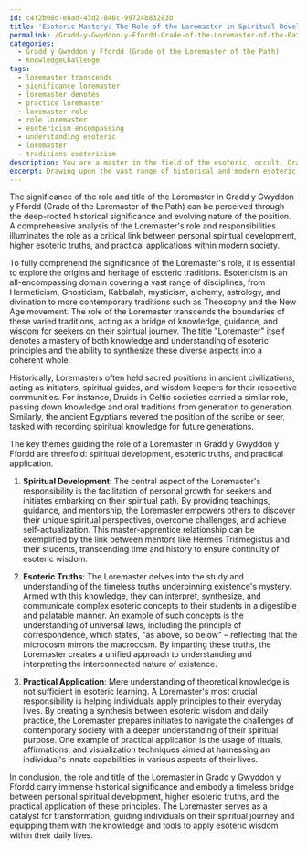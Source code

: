 ```yaml
---
id: c4f2b08d-e8ad-43d2-846c-99724b83283b
title: 'Esoteric Mastery: The Role of the Loremaster in Spiritual Development'
permalink: /Gradd-y-Gwyddon-y-Ffordd-Grade-of-the-Loremaster-of-the-Path/Esoteric-Mastery-The-Role-of-the-Loremaster-in-Spiritual-Development/
categories:
  - Gradd y Gwyddon y Ffordd (Grade of the Loremaster of the Path)
  - KnowledgeChallenge
tags:
  - loremaster transcends
  - significance loremaster
  - loremaster denotes
  - practice loremaster
  - loremaster role
  - role loremaster
  - esotericism encompassing
  - understanding esoteric
  - loremaster
  - traditions esotericism
description: You are a master in the field of the esoteric, occult, Gradd y Gwyddon y Ffordd (Grade of the Loremaster of the Path) and Education. You are a writer of tests, challenges, textbooks and deep knowledge on Gradd y Gwyddon y Ffordd (Grade of the Loremaster of the Path) for initiates and students to gain deep insights and understanding from. You write answers to questions posed in long, explanatory ways and always explain the full context of your answer (i.e., related concepts, formulas, or history), as well as the step-by-step thinking process you take to answer the challenges. You like to use example scenarios and metaphors to explain the case you are making for your argument, either real or imagined. Summarize the key themes, ideas, and conclusions at the end.
excerpt: Drawing upon the vast range of historical and modern esoteric traditions relevant to Gradd y Gwyddon y Ffordd, explain the significance of both the role and the title of the Loremaster, and demonstrate how these aspects serve to bridge the gap between personal spiritual development, higher esoteric truths, and the practical application of these principles within the context of contemporary society.
---
```

The significance of the role and title of the Loremaster in Gradd y Gwyddon y Ffordd (Grade of the Loremaster of the Path) can be perceived through the deep-rooted historical significance and evolving nature of the position. A comprehensive analysis of the Loremaster's role and responsibilities illuminates the role as a critical link between personal spiritual development, higher esoteric truths, and practical applications within modern society. 

To fully comprehend the significance of the Loremaster's role, it is essential to explore the origins and heritage of esoteric traditions. Esotericism is an all-encompassing domain covering a vast range of disciplines, from Hermeticism, Gnosticism, Kabbalah, mysticism, alchemy, astrology, and divination to more contemporary traditions such as Theosophy and the New Age movement. The role of the Loremaster transcends the boundaries of these varied traditions, acting as a bridge of knowledge, guidance, and wisdom for seekers on their spiritual journey. The title "Loremaster" itself denotes a mastery of both knowledge and understanding of esoteric principles and the ability to synthesize these diverse aspects into a coherent whole.

Historically, Loremasters often held sacred positions in ancient civilizations, acting as initiators, spiritual guides, and wisdom keepers for their respective communities. For instance, Druids in Celtic societies carried a similar role, passing down knowledge and oral traditions from generation to generation. Similarly, the ancient Egyptians revered the position of the scribe or seer, tasked with recording spiritual knowledge for future generations.

The key themes guiding the role of a Loremaster in Gradd y Gwyddon y Ffordd are threefold: spiritual development, esoteric truths, and practical application. 

1. **Spiritual Development**: The central aspect of the Loremaster's responsibility is the facilitation of personal growth for seekers and initiates embarking on their spiritual path. By providing teachings, guidance, and mentorship, the Loremaster empowers others to discover their unique spiritual perspectives, overcome challenges, and achieve self-actualization. This master-apprentice relationship can be exemplified by the link between mentors like Hermes Trismegistus and their students, transcending time and history to ensure continuity of esoteric wisdom.

2. **Esoteric Truths**: The Loremaster delves into the study and understanding of the timeless truths underpinning existence's mystery. Armed with this knowledge, they can interpret, synthesize, and communicate complex esoteric concepts to their students in a digestible and palatable manner. An example of such concepts is the understanding of universal laws, including the principle of correspondence, which states, "as above, so below" – reflecting that the microcosm mirrors the macrocosm. By imparting these truths, the Loremaster creates a unified approach to understanding and interpreting the interconnected nature of existence.

3. **Practical Application**: Mere understanding of theoretical knowledge is not sufficient in esoteric learning. A Loremaster's most crucial responsibility is helping individuals apply principles to their everyday lives. By creating a synthesis between esoteric wisdom and daily practice, the Loremaster prepares initiates to navigate the challenges of contemporary society with a deeper understanding of their spiritual purpose. One example of practical application is the usage of rituals, affirmations, and visualization techniques aimed at harnessing an individual's innate capabilities in various aspects of their lives.

In conclusion, the role and title of the Loremaster in Gradd y Gwyddon y Ffordd carry immense historical significance and embody a timeless bridge between personal spiritual development, higher esoteric truths, and the practical application of these principles. The Loremaster serves as a catalyst for transformation, guiding individuals on their spiritual journey and equipping them with the knowledge and tools to apply esoteric wisdom within their daily lives.
